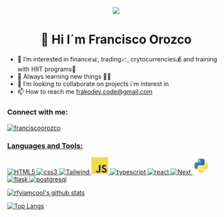 <div id="header" align="center">
    <img src="https://i.pinimg.com/originals/21/11/61/21116158daaeb1459b4ec0758505e1ad.gif" width="400px" />
    <h1 align="center">👋 Hi I´m Francisco Orozco</h1>
  </div>
  
- 👀 I’m interested in finance📊, trading📈, crytocurrencies💰 and training with HIIT programs🎽
- 🌱 Always learning new things 👨‍💻
- 💞️ I’m looking to collaborate on projects i´m interest in 
- 📫 How to reach me frakodev.code@gmail.com

<h3 align="left">Connect with me:</h3>
<p align="left">
<a href="https://www.linkedin.com/in/franciscorozco/?locale=en_US" target="blank"><img align="center" src="https://raw.githubusercontent.com/rahuldkjain/github-profile-readme-generator/master/src/images/icons/Social/linked-in-alt.svg" alt="franciscoorozco" height="30" width="40" /> 
</p>


<h3 align="left">Languages and Tools:</h3>
<p align="left">  
    <img src="https://svgl.vercel.app/library/html5.svg" alt="HTML5" width="40" height="40"/>
    <img src="https://svgl.vercel.app/library/css.svg" alt="css3" width="40" height="40"/>
    <img src="https://upload.wikimedia.org/wikipedia/commons/thumb/d/d5/Tailwind_CSS_Logo.svg/512px-Tailwind_CSS_Logo.svg.png?20230715030042" alt="Tailwind" width="auto" height="30"/>
    <img src="https://raw.githubusercontent.com/devicons/devicon/master/icons/javascript/javascript-original.svg" alt="javascript" width="40" height="40"/>
    <img src="https://svgl.vercel.app/library/typescript.svg" alt="typescript" width="40" height="40"/>
    <img src="https://svgl.vercel.app/library/react.svg" alt="react" width="40" height="40"/>
    <img src="https://svgl.vercel.app/library/nextjs.svg" alt="Next" width="40" height="40"/>
    <img src="https://raw.githubusercontent.com/devicons/devicon/master/icons/python/python-original.svg" alt="python" width="40" height="40"/>
    <img src="https://svgl.vercel.app/library/flask-dark.svg" alt="flask" width="40" height="40"/> 
    <img src="https://svgl.vercel.app/library/postgresql.svg" alt="postgresql" width="40" height="40"/>
      </p>

    
![rfyiamcool's github stats](https://github-readme-stats-git-masterrstaa-rickstaa.vercel.app/api?username=frako23&show_icons=true&count_private=true&line_height=40&hide_border=true&theme=vue)
    
![Top Langs](https://github-readme-stats-git-masterrstaa-rickstaa.vercel.app/api/top-langs/?username=frako23&hide=html&exclude_repo=python_vim&hide_border=true&theme=vue)

<!---
frako23/frako23 is a ✨ special ✨ repository because its `README.md` (this file) appears on your GitHub profile.
You can click the Preview link to take a look at your changes.
--->
